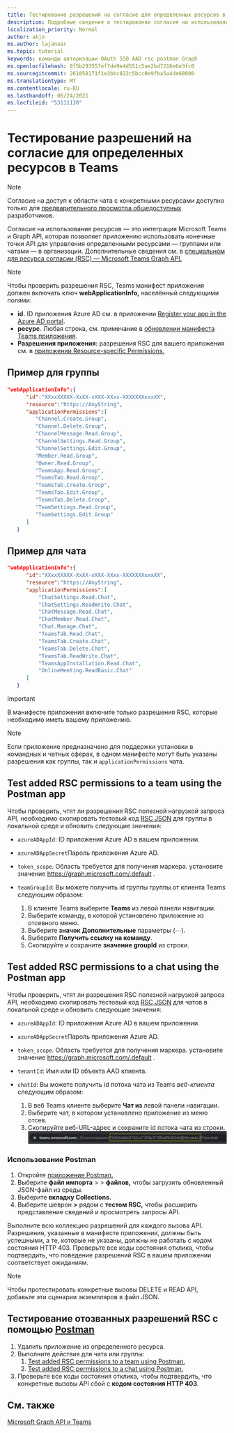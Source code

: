 ```yaml
---
title: Тестирование разрешений на согласие для определенных ресурсов в Teams
description: Подробные сведения о тестировании согласия на использование ресурсов в Teams с помощью Postman
localization_priority: Normal
author: akjo
ms.author: lajanuar
ms.topic: tutorial
keywords: команды авторизации OAuth SSO AAD rsc postman Graph
ms.openlocfilehash: 8f5b293557ef7de9e4d551c5ae2bd7216e6e3fc0
ms.sourcegitcommit: 261058171f1e3bbc822c5bcc0e9fba5a4de68000
ms.translationtype: MT
ms.contentlocale: ru-RU
ms.lasthandoff: 06/24/2021
ms.locfileid: "53111130"
---
```

# <a name="test-resource-specific-consent-permissions-in-teams"></a>Тестирование разрешений на согласие для определенных ресурсов в Teams

> [!NOTE]
> Согласие на доступ к области чата с конкретными ресурсами доступно только для [предварительного просмотра общедоступных](../../resources/dev-preview/developer-preview-intro.md) разработчиков.

Согласие на использование ресурсов — это интеграция Microsoft Teams и Graph API, которая позволяет приложению использовать конечные точки API для управления определенными ресурсами — группами или чатами — в организации. Дополнительные сведения см. в [специальном для ресурса согласии (RSC) — Microsoft Teams Graph API.](resource-specific-consent.md)

> [!NOTE]
> Чтобы проверить разрешения RSC, Teams манифест приложения должен включать ключ **webApplicationInfo,** населённый следующими полями:
>
> - **id.** ID приложения Azure AD см. в приложении [Register your app in the Azure AD portal](resource-specific-consent.md#register-your-app-with-microsoft-identity-platform-using-the-aad-portal).
> - **ресурс**. Любая строка, см. примечание в [обновлении манифеста Teams приложения](resource-specific-consent.md#update-your-teams-app-manifest).
> - **Разрешения приложения:** разрешения RSC для вашего приложения см. в [приложении Resource-specific Permissions.](resource-specific-consent.md#resource-specific-permissions)

## <a name="example-for-a-team"></a>Пример для группы
```json
"webApplicationInfo":{
      "id":"XXxxXXXXX-XxXX-xXXX-XXxx-XXXXXXXxxxXX",
      "resource":"https://AnyString",
      "applicationPermissions":[
         "Channel.Create.Group",
         "Channel.Delete.Group",
         "ChannelMessage.Read.Group",
         "ChannelSettings.Read.Group",
         "ChannelSettings.Edit.Group",
         "Member.Read.Group",
         "Owner.Read.Group",
         "TeamsApp.Read.Group",
         "TeamsTab.Read.Group",
         "TeamsTab.Create.Group",
         "TeamsTab.Edit.Group",
         "TeamsTab.Delete.Group",
         "TeamSettings.Read.Group",
         "TeamSettings.Edit.Group"
      ]
   }
```

## <a name="example-for-a-chat"></a>Пример для чата
```json
"webApplicationInfo":{
      "id":"XXxxXXXXX-XxXX-xXXX-XXxx-XXXXXXXxxxXX",
      "resource":"https://AnyString",
      "applicationPermissions":[
          "ChatSettings.Read.Chat",
          "ChatSettings.ReadWrite.Chat",
          "ChatMessage.Read.Chat",
          "ChatMember.Read.Chat",
          "Chat.Manage.Chat",
          "TeamsTab.Read.Chat",
          "TeamsTab.Create.Chat",
          "TeamsTab.Delete.Chat",
          "TeamsTab.ReadWrite.Chat",
          "TeamsAppInstallation.Read.Chat",
          "OnlineMeeting.ReadBasic.Chat"
      ]
   }
```

> [!IMPORTANT]
> В манифесте приложения включите только разрешения RSC, которые необходимо иметь вашему приложению.

>[!NOTE]
>Если приложение предназначено для поддержки установки в командных и чатных сферах, в одном манифесте могут быть указаны разрешения как группы, так и `applicationPermissions` чата.

## <a name="test-added-rsc-permissions-to-a-team-using-the-postman-app"></a>Test added RSC permissions to a team using the Postman app

Чтобы проверить, чтят ли разрешения RSC полезной нагрузкой запроса API, необходимо скопировать тестовый код [RSC JSON](test-team-rsc-json-file.md) для группы в локальной среде и обновить следующие значения:

* `azureADAppId`: ID приложения Azure AD в вашем приложении.
* `azureADAppSecret`Пароль приложения Azure AD.
* `token_scope`. Область требуется для получения маркера. установите значение https://graph.microsoft.com/.default .
* `teamGroupId`: Вы можете получить id группы группы от клиента Teams следующим образом:

    1. В клиенте Teams выберите **Teams** из левой панели навигации.
    2. Выберите команду, в которой установлено приложение из отсевного меню.
    3. Выберите **значок Дополнительные** параметры (&#8943;).
    4. Выберите **Получить ссылку на команду**. 
    5. Скопируйте и сохраните **значение groupId** из строки.

## <a name="test-added-rsc-permissions-to-a-chat-using-the-postman-app"></a>Test added RSC permissions to a chat using the Postman app

Чтобы проверить, чтят ли разрешения RSC полезной нагрузкой запроса API, необходимо скопировать тестовый код [RSC JSON](test-chat-rsc-json-file.md) для чатов в локальной среде и обновить следующие значения:

* `azureADAppId`: ID приложения Azure AD в вашем приложении.
* `azureADAppSecret`Пароль приложения Azure AD.
* `token_scope`. Область требуется для получения маркера. установите значение https://graph.microsoft.com/.default .
* `tenantId`: Имя или ID объекта AAD клиента.
* `chatId`: Вы можете получить id потока чата из Teams *веб-клиента* следующим образом:

    1. В веб Teams клиенте выберите **Чат из** левой панели навигации.
    2. Выберите чат, в котором установлено приложение из меню отсев.
    3. Скопируйте веб-URL-адрес и сохраните id потока чата из строки.
![ID потока чата с веб-URL-адреса.](../../assets/images/chat-thread-id.png)

### <a name="use-postman"></a>Использование Postman

1. Откройте [приложение Postman.](https://www.postman.com)
2. Выберите **файл импорта**  >    >  **файлов,** чтобы загрузить обновленный JSON-файл из среды.  
3. Выберите **вкладку Collections.** 
4. Выберите шеврон **>** рядом с **тестом RSC,** чтобы расширить представление сведений и просмотреть запросы API.

Выполните всю коллекцию разрешений для каждого вызова API. Разрешения, указанные в манифесте приложения, должны быть успешными, а те, которые не указаны, должны не работать с кодом состояния HTTP 403. Проверьте все коды состояния отклика, чтобы подтвердить, что поведение разрешений RSC в вашем приложении соответствует ожиданиям.

> [!NOTE]
> Чтобы протестировать конкретные вызовы DELETE и READ API, добавьте эти сценарии экземпляров в файл JSON.

## <a name="test-revoked-rsc-permissions-using-postman"></a>Тестирование отозванных разрешений RSC с помощью [Postman](https://www.postman.com/)

1. Удалить приложение из определенного ресурса.
2. Выполните действия для чата или группы: 
    1. [Test added RSC permissions to a team using Postman.](#test-added-rsc-permissions-to-a-team-using-the-postman-app)
    2. [Test added RSC permissions to a chat using Postman.](#test-added-rsc-permissions-to-a-chat-using-the-postman-app)
3. Проверьте все коды состояния отклика, чтобы подтвердить, что конкретные вызовы API сбой с **кодом состояния HTTP 403**.

## <a name="see-also"></a>См. также

[Microsoft Graph API и Teams](/graph/api/resources/teams-api-overview?view=graph-rest-1.0&preserve-view=true)

